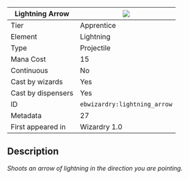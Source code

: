 | Lightning Arrow |![](https://github.com/Electroblob77/Wizardry/blob/1.12.2/src/main/resources/assets/ebwizardry/textures/spells/ebwizardry:lightning_arrow.png)|
|---|---|
| Tier | Apprentice |
| Element | Lightning |
| Type | Projectile |
| Mana Cost | 15 |
| Continuous | No |
| Cast by wizards | Yes |
| Cast by dispensers | Yes |
| ID | `ebwizardry:lightning_arrow` |
| Metadata | 27 |
| First appeared in | Wizardry 1.0 |
## Description
_Shoots an arrow of lightning in the direction you are pointing._